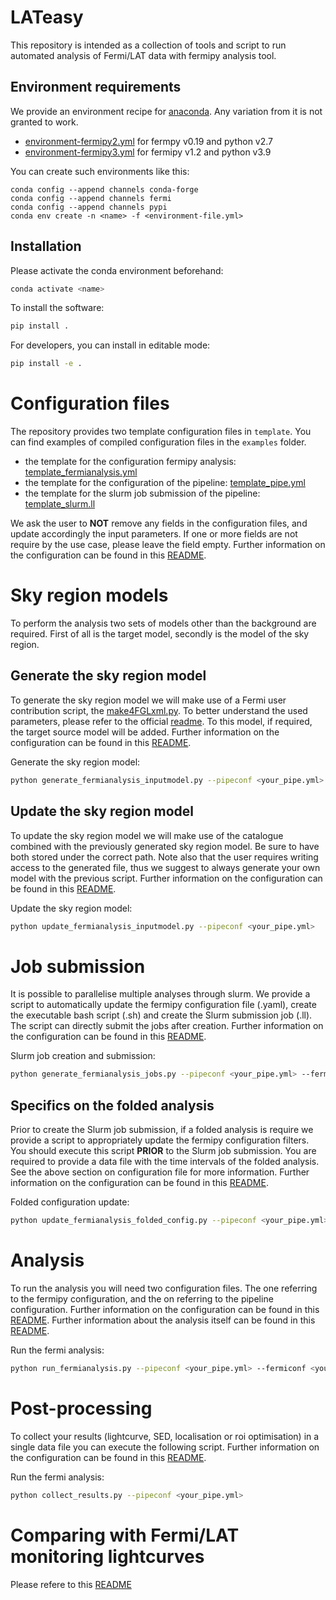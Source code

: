 # LATeasy

This repository is intended as a collection of tools and script to run automated analysis of Fermi/LAT data with fermipy analysis tool. 

## Environment requirements 

We provide an environment recipe for [anaconda](https://www.anaconda.com/products/distribution). Any variation from it is not granted to work.

- [environment-fermipy2.yml](./environment-fermipy2.yml) for fermpy v0.19 and python v2.7
- [environment-fermipy3.yml](./environment-fermipy3.yml) for fermipy v1.2 and python v3.9 

You can create such environments like this:

```bach
conda config --append channels conda-forge
conda config --append channels fermi
conda config --append channels pypi
conda env create -n <name> -f <environment-file.yml>
```

## Installation

Please activate the conda environment beforehand:

```bash
conda activate <name>
```

To install the software:

```bash
pip install .
```

For developers, you can install in editable mode:

```bash
pip install -e .
```

# Configuration files

The repository provides two template configuration files in <code>template</code>. You can find examples of compiled configuration files in the <code>examples</code> folder.

- the template for the configuration fermipy analysis: [template_fermianalysis.yml](./lateasy/templates/template_fermianalysis.yml)
- the template for the configuration of the pipeline: [template_pipe.yml](./lateasy/templates/template_pipe.yml)
- the template for the slurm job submission of the pipeline: [template_slurm.ll](./lateasy/templates/template_slurm.ll)

We ask the user to <b>NOT</b> remove any fields in the configuration files, and update accordingly the input parameters. If one or more fields are not require by the use case, please leave the field empty. Further information on the configuration can be found in this [README](lateasy/templates/README.md).

# Sky region models

To perform the analysis two sets of models other than the background are required. First of all is the target model, secondly is the model of the sky region. 

## Generate the sky region model

To generate the sky region model we will make use of a Fermi user contribution script, the [make4FGLxml.py](https://fermi.gsfc.nasa.gov/ssc/data/analysis/user/make4FGLxml.py). To better understand the used parameters, please refer to the official [readme](https://fermi.gsfc.nasa.gov/ssc/data/analysis/user/readme_make4FGLxml.txt). To this model, if required, the target source model will be added. Further information on the configuration can be found in this [README](lateasy/templates/README.md).

Generate the sky region model:
```bash
python generate_fermianalysis_inputmodel.py --pipeconf <your_pipe.yml>
```

## Update the sky region model

To update the sky region model we will make use of the catalogue combined with the previously generated sky region model. Be sure to have both stored under the correct path. Note also that the user requires writing access to the generated file, thus we suggest to always generate your own model with the previous script. Further information on the configuration can be found in this [README](lateasy/templates/README.md).

Update the sky region model:
```bash
python update_fermianalysis_inputmodel.py --pipeconf <your_pipe.yml>
```

# Job submission

It is possible to parallelise multiple analyses through slurm. We provide a script to automatically update the fermipy configuration file (.yaml), create the executable bash script (.sh) and create the Slurm submission job (.ll). The script can directly submit the jobs after creation. Further information on the configuration can be found in this [README](lateasy/templates/README.md).

Slurm job creation and submission:
```bash
python generate_fermianalysis_jobs.py --pipeconf <your_pipe.yml> --fermiconf <your_fermianalysis.yml>
```

## Specifics on the folded analysis

Prior to create the Slurm job submission, if a folded analysis is require we provide a script to appropriately update the fermipy configuration filters. You should execute this script **PRIOR** to the Slurm job submission. You are required to provide a data file with the time intervals of the folded analysis. See the above section on configuration file for more information. Further information on the configuration can be found in this [README](lateasy/templates/README.md).

Folded configuration update:
```bash
python update_fermianalysis_folded_config.py --pipeconf <your_pipe.yml> --fermiconf <your_fermianalysis.yml>
```

# Analysis

To run the analysis you will need two configuration files. The one referring to the fermipy configuration, and the on referring to the pipeline configuration. Further information on the configuration can be found in this [README](lateasy/templates/README.md). Further information about the analysis itself can be found in this [README](lateasy/README.md).

Run the fermi analysis:
```bash
python run_fermianalysis.py --pipeconf <your_pipe.yml> --fermiconf <your_fermianalysis.yml>
```

# Post-processing

To collect your results (lightcurve, SED, localisation or roi optimisation) in a single data file you can execute the following script. Further information on the configuration can be found in this [README](lateasy/templates/README.md).

Run the fermi analysis:
```bash
python collect_results.py --pipeconf <your_pipe.yml>
```

# Comparing with Fermi/LAT monitoring lightcurves

Please refere to this [README](lateasy/monitoring/README.md)
